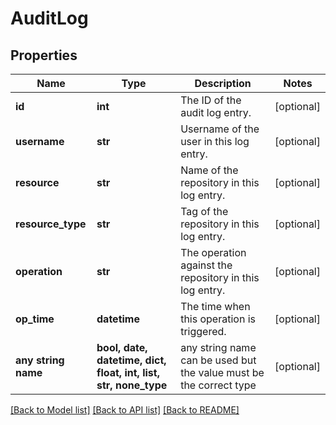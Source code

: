 # AuditLog


## Properties
Name | Type | Description | Notes
------------ | ------------- | ------------- | -------------
**id** | **int** | The ID of the audit log entry. | [optional] 
**username** | **str** | Username of the user in this log entry. | [optional] 
**resource** | **str** | Name of the repository in this log entry. | [optional] 
**resource_type** | **str** | Tag of the repository in this log entry. | [optional] 
**operation** | **str** | The operation against the repository in this log entry. | [optional] 
**op_time** | **datetime** | The time when this operation is triggered. | [optional] 
**any string name** | **bool, date, datetime, dict, float, int, list, str, none_type** | any string name can be used but the value must be the correct type | [optional]

[[Back to Model list]](../README.md#documentation-for-models) [[Back to API list]](../README.md#documentation-for-api-endpoints) [[Back to README]](../README.md)


